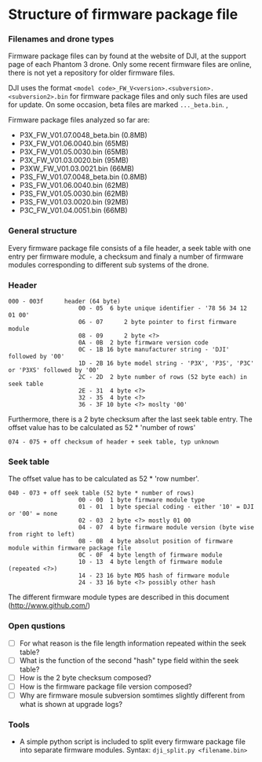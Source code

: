 # Structure of firmware package file

### Filenames and drone types

Firmware package files can by found at the website of DJI, at the support page of each Phantom 3 drone. Only some recent firmware files are online, there is not yet a repository for older firmware files. 

DJI uses the format `<model code>_FW_V<version>.<subversion>.<subversion2>.bin` for firmware package files and only such files are used for update. On some occasion, beta files are marked `..._beta.bin`. , 

Firmware package files analyzed so far are:

* P3X_FW_V01.07.0048_beta.bin (0.8MB)
* P3X_FW_V01.06.0040.bin (65MB)
* P3X_FW_V01.05.0030.bin (65MB)
* P3X_FW_V01.03.0020.bin (95MB)
* P3XW_FW_V01.03.0021.bin (66MB)
* P3S_FW_V01.07.0048_beta.bin (0.8MB)
* P3S_FW_V01.06.0040.bin (62MB)
* P3S_FW_V01.05.0030.bin (62MB)
* P3S_FW_V01.03.0020.bin (92MB)
* P3C_FW_V01.04.0051.bin (66MB)

### General structure

Every firmware package file consists of a file header, a seek table with one entry per firmware module, a checksum and finaly a number of firmware modules corresponding to different sub systems of the drone. 

### Header

```
000 - 003f		header (64 byte)
					00 - 05	 6 byte unique identifier - '78 56 34 12 01 00'
					06 - 07 	 2 byte pointer to first firmware module
					08 - 09 	 2 byte <?>
					0A - 0B	 2 byte firmware version code 
					0C - 1B	16 byte manufacturer string - 'DJI' followed by '00'
					1D - 2B	16 byte model string - 'P3X', 'P3S', 'P3C' or 'P3XS' followed by '00' 
					2C - 2D	 2 byte number of rows (52 byte each) in seek table
					2E - 31	 4 byte <?>
					32 - 35	 4 byte <?>
					36 - 3F	10 byte <?> moslty '00'
```

Furthermore, there is a 2 byte checksum after the last seek table entry. The offset value has to be calculated as 52 * 'number of rows'

```
074 - 075 + off	checksum of header + seek table, typ unknown
```

### Seek table

The offset value has to be calculated as 52 * 'row number'. 

```
040 - 073 + off	seek table (52 byte * number of rows)
					00 - 00	 1 byte firmware module type 
					01 - 01	 1 byte special coding - either '10' = DJI or '00' = none
					02 - 03	 2 byte <?> mostly 01 00
					04 - 07	 4 byte firmware module version (byte wise from right to left)
					08 - 0B	 4 byte absolut position of firmware module within firmware package file
					0C - 0F	 4 byte length of firmware module
					10 - 13	 4 byte length of firmware module (repeated <?>)
					14 - 23	16 byte MD5 hash of firmware module
					24 - 33	16 byte <?> possibly other hash
```

The different firmware module types are described in this document (http://www.github.com/)

### Open qustions

- [ ] For what reason is the file length information repeated within the seek table?
- [ ] What is the function of the second "hash" type field within the seek table?
- [ ] How is the 2 byte checksum composed?
- [ ] How is the firmware package file version composed?
- [ ] Why are firmware mosule subversion somtimes slightly different from what is shown at upgrade logs?

### Tools

* A simple python script is included to split every firmware package file into separate firmware modules. Syntax: `dji_split.py <filename.bin>`
